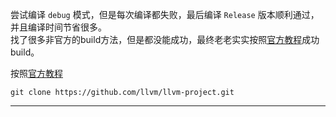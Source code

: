 尝试编译 `debug` 模式，但是每次编译都失败，最后编译 `Release` 版本顺利通过，并且编译时间节省很多。  
找了很多非官方的build方法，但是都没能成功，最终老老实实按照[官方教程][build]成功build。

按照[官方教程][build]
```
git clone https://github.com/llvm/llvm-project.git
```















--------------------
[build]:https://llvm.org/docs/GettingStarted.html
